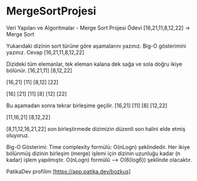 # MergeSortProjesi
Veri Yapıları ve Algoritmalar - Merge Sort Projesi Ödevi
[16,21,11,8,12,22] -> Merge Sort

Yukarıdaki dizinin sort türüne göre aşamalarını yazınız.
Big-O gösterimini yazınız.
Cevap
[16,21,11,8,12,22]

Dizideki tüm elemanlar, tek eleman kalana dek sağa ve sola doğru ikiye bölünür.
[16,21,11] [8,12,22]

[16,21] [11] [8,12] [22]

[16] [21] [11] [8] [12] [22]

Bu aşamadan sonra tekrar birleşime geçilir.
[16,21] [11] [8] [12,22]

[11,16,21] [8,12,22]

[8,11,12,16,21,22] son birleştirmede dizimizin düzenli son halini elde etmiş oluyoruz.

Big-O Gösterimi:
Time complexity formülü: O(nLogn) şeklindedir. Her ikiye bölünmüş dizinin birleşim (merge) işlemi için dizinin uzunluğu kadar (n kadar) işlem yapılmıştır. O(nLogn) formülü --> O(6(log6)) şeklinde olacaktır.

PatikaDev profilim [https://app.patika.dev/bozkus]
